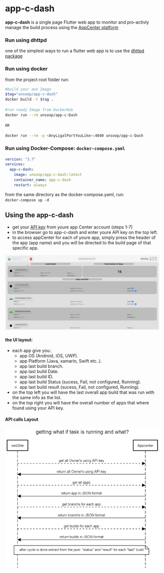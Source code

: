 # app-c-dash
**app-c-dash** is a single page Flutter web app to monitor and pro-activly manage the build process using the [AppCenter platform](https://appcenter.ms/)

### Run using dhttpd
one of the simplest ways to run a flutter web app is to use the [dhttpd package](https://pub.dev/packages/dhttpd)

### Run using docker
from the project root folder run:
````bash
#build your own Image
$tag="unsoop/app-c-dash"
docker build -t $tag .

#run ready Image from DockerHub
docker run --rm unsoop/app-c-Dash 

OR

docker run --rm -p <AnyLigalPortYouLike>:4040 unsoop/app-c-Dash 
````
### Run using Docker-Compose: `docker-compose.yaml`
````yaml
version: "3.7"
services:
  app-c-dash:
    image: unsoop/app-c-dash:latest
    container_name: app-c-dash
    restart: always
````
from the same directory as the docker-compose.yaml, run: <br>
`docker-compose up -d`
## Using the **app-c-dash**
- get your [API key](https://intercom.help/appcenter/en/articles/1841885-how-to-use-app-center-s-api) from youre app Center account (steps 1-7)
- in the browser go to app-c-dash and enter youre API key on the top left.
- to access appCenter for each of youre app, simply press the header of the app (app name) and you will be directed to the build page of that specific app.

![app-c-dash view](https://github.com/AdamRussak/app-c-dash/raw/6afca188cf8ee2c5d328c16e77cf88a60ed6d0a7/images/main_screen.png)

#### the UI layout:
 - each app give you:.
    - app OS (Android, iOS, UWP).
    - app Platform (Java, xamarin, Swift etc..).
    - app last build branch.
    - app last build Date.
    - app last build ID.
    - app last build Status (sucess, Fail, not configured, Running).
    - app last build result (sucess, Fail, not configured, Running).
- on the top left you will have the last overall app build that was run with the same info as the list.
- on the top right you will have the overall number of apps that where found using your API key.

#### API calls Layout
![app-c-dash API Calls](https://github.com/AdamRussak/app-c-dash/raw/main/images/flutter%20AppCenter%20build%20status%20API.png)
